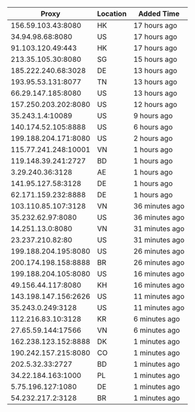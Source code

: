 | Proxy | Location | Added Time |
|---------|----------|------------|
| 156.59.103.43:8080 | HK | 17 hours ago |
| 34.94.98.68:8080 | US | 17 hours ago |
| 91.103.120.49:443 | HK | 17 hours ago |
| 213.35.105.30:8080 | SG | 15 hours ago |
| 185.222.240.68:3028 | DE | 13 hours ago |
| 193.95.53.131:8077 | TN | 13 hours ago |
| 66.29.147.185:8080 | US | 13 hours ago |
| 157.250.203.202:8080 | US | 12 hours ago |
| 35.243.1.4:10089 | US | 9 hours ago |
| 140.174.52.105:8888 | US | 6 hours ago |
| 199.188.204.171:8080 | US | 2 hours ago |
| 115.77.241.248:10001 | VN | 1 hours ago |
| 119.148.39.241:2727 | BD | 1 hours ago |
| 3.29.240.36:3128 | AE | 1 hours ago |
| 141.95.127.58:3128 | DE | 1 hours ago |
| 62.171.159.232:8888 | DE | 1 hours ago |
| 103.110.85.107:3128 | VN | 36 minutes ago |
| 35.232.62.97:8080 | US | 36 minutes ago |
| 14.251.13.0:8080 | VN | 31 minutes ago |
| 23.237.210.82:80 | US | 31 minutes ago |
| 199.188.204.195:8080 | US | 26 minutes ago |
| 200.174.198.158:8888 | BR | 26 minutes ago |
| 199.188.204.105:8080 | US | 16 minutes ago |
| 49.156.44.117:8080 | KH | 16 minutes ago |
| 143.198.147.156:2626 | US | 11 minutes ago |
| 35.243.0.249:3128 | US | 11 minutes ago |
| 112.216.83.10:3128 | KR | 6 minutes ago |
| 27.65.59.144:17566 | VN | 6 minutes ago |
| 162.238.123.152:8888 | DK | 1 minutes ago |
| 190.242.157.215:8080 | CO | 1 minutes ago |
| 202.5.32.33:2727 | BD | 1 minutes ago |
| 34.22.184.163:1000 | PL | 1 minutes ago |
| 5.75.196.127:1080 | DE | 1 minutes ago |
| 54.232.217.2:3128 | BR | 1 minutes ago |
